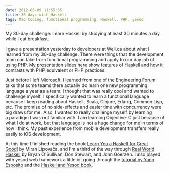 ```yaml
---
date: 2012-06-09 11:55:35
title: 30 days with Haskell
tags: Mad Coding, functional programming, Haskell, PHP, yesod
---
```


My 30-day challenge: Learn Haskell by studying at least 30 minutes a day while I eat breakfast.

I gave a presentation yesterday to developers at Well.ca about what I learned from my 30-day challenge. There were things that the development team can take from functional programming and apply to our day job of using PHP. My presentation slides [here](http://dannysu.com/presentations/haskell/) show features of Haskell and how it contrasts with PHP equivalent or PHP practices.

Just before I left Microsoft, I learned from one of the Engineering Forum talks that some teams there actually do learn one new programming language a year as a team. I thought that was really cool and wanted to challenge myself. I specifically wanted to learn a functional language because I keep reading about Haskell, Scala, Clojure, Erlang, Common Lisp, etc. The promise of no side-effects and easier time with concurrency were big draws for me. Also, I wanted to really challenge myself by learning a paradigm I was not familiar with. I am learning Objective-C just because of what I do at work, but that language is not a huge change for me in terms of how I think. My past experience from mobile development transfers really easily to iOS development.

At this time I finished reading the book [Learn You a Haskell for Great Good!](http://learnyouahaskell.com/) by Miran Lipovača, and I'm a third of the way through [Real World Haskell](http://book.realworldhaskell.org/read/) by Bryan O'Sullivan, Don Stewart, and John Goerzen. I also played with yesod web framework a little bit going through the [tutorial by Yann Esposito](http://yannesposito.com/Scratch/en/blog/Yesod-tutorial-for-newbies/) and the [Haskell and Yesod book](http://www.yesodweb.com/book).
